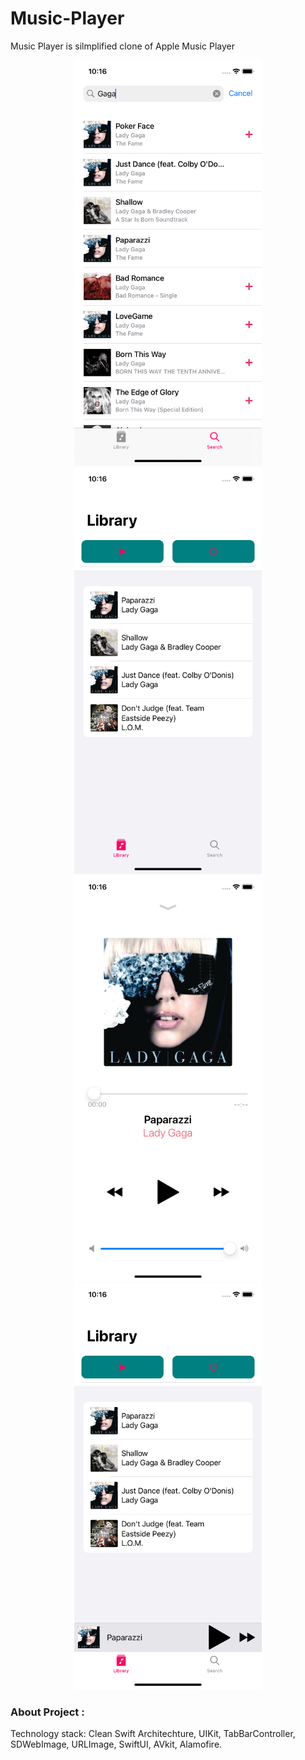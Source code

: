 # Music-Player
  Music Player is silmplified clone of Apple Music Player
<div align="center">
<img src="https://github.com/Maximercurius/Music-Player/blob/main/ScreenShot/MusicPlayer%201.png" width="300px"/>
<img src="https://github.com/Maximercurius/Music-Player/blob/main/ScreenShot/Music%20Player%202.png" width="300px"/>
<img src="https://github.com/Maximercurius/Music-Player/blob/main/ScreenShot/Music%20Player%203.png" width="300px"/>
<img src="https://github.com/Maximercurius/Music-Player/blob/main/ScreenShot/Music%20Player%204.png" width="300px"/>
</div>

### About Project :
Technology stack: Clean Swift Architechture, UIKit, TabBarController, SDWebImage, URLImage, SwiftUI, AVkit, Alamofire.
